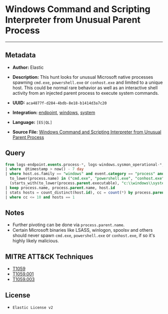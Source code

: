 # Windows Command and Scripting Interpreter from Unusual Parent Process

---

## Metadata

- **Author:** Elastic
- **Description:** This hunt looks for unusual Microsoft native processes spawning `cmd.exe`, `powershell.exe` or `conhost.exe` and limited to a unique host. This could be normal rare behavior as well as an interactive shell activity from an injected parent process to execute system commands.

- **UUID:** `aca4877f-d284-4bdb-8e18-b1414d3a7c20`
- **Integration:** [endpoint](https://docs.elastic.co/integrations/endpoint), [windows](https://docs.elastic.co/integrations/windows), [system](https://docs.elastic.co/integrations/system)
- **Language:** `[ES|QL]`
- **Source File:** [Windows Command and Scripting Interpreter from Unusual Parent Process](../queries/windows_command_and_scripting_interpreter_from_unusual_parent.toml)

## Query

```sql
from logs-endpoint.events.process-*, logs-windows.sysmon_operational-*, logs-system.security-*
| where  @timestamp > now() - 7 day
| where host.os.family == "windows" and event.category == "process" and event.action in ("start", "Process creation", "created-process") and
  to_lower(process.name) in ("cmd.exe", "powershell.exe", "conhost.exe") and
  (starts_with(to_lower(process.parent.executable), "c:\\windows\\system32") or starts_with(to_lower(process.parent.executable), "c:\\windows\\syswow64"))
| keep process.name, process.parent.name, host.id
| stats hosts = count_distinct(host.id), cc = count(*) by process.parent.name
| where cc <= 10 and hosts == 1
```

## Notes

- Further pivoting can be done via `process.parent.name`.
- Certain Microsoft binaries like LSASS, winlogon, spoolsv and others should never spawn `cmd.exe`, `powershell.exe` or `conhost.exe`, if so it's highly likely malicious.

## MITRE ATT&CK Techniques

- [T1059](https://attack.mitre.org/techniques/T1059)
- [T1059.001](https://attack.mitre.org/techniques/T1059/001)
- [T1059.003](https://attack.mitre.org/techniques/T1059/003)

## License

- `Elastic License v2`
